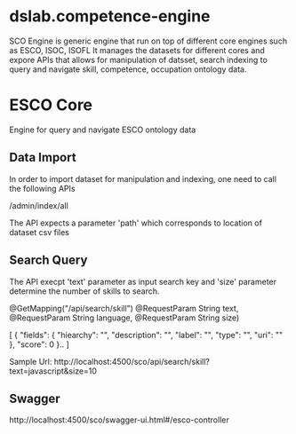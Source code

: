 # dslab.competence-engine
SCO Engine is generic engine that run on top of different core engines such as ESCO, ISOC, ISOFL 
It manages the datasets for different cores and expore APIs that allows for manipulation of datsset, search indexing
to query and navigate skill, competence, occupation ontology data.

# ESCO Core
Engine for query and navigate ESCO ontology data

## Data Import
In order to import dataset for manipulation and indexing, one need to call the following APIs

/admin/index/all

The API expects a parameter 'path' which corresponds to location of dataset csv files

## Search Query

The API execpt 'text' parameter as input search key and 'size' parameter determine the number of skills to search.

@GetMapping("/api/search/skill")
	@RequestParam String text,
	@RequestParam String language,
	@RequestParam String size)

[
    {
        "fields": {
            "hiearchy": "",
            "description": "",
            "label": "",
            "type": "",
            "uri": ""
        },
        "score": 0
    }..
]

Sample Url: http://localhost:4500/sco/api/search/skill?text=javascript&size=10

## Swagger
http://localhost:4500/sco/swagger-ui.html#/esco-controller
